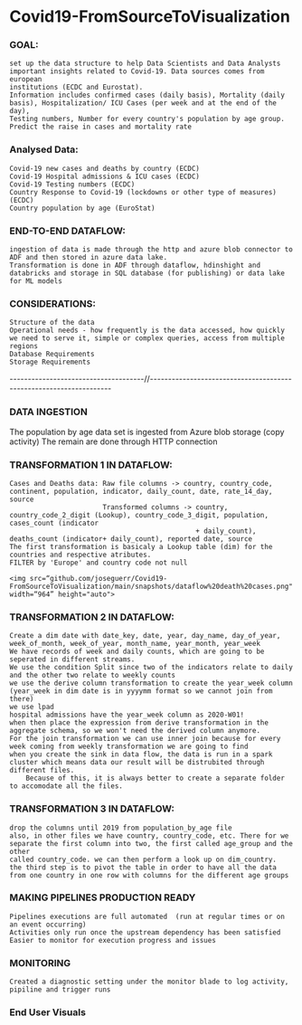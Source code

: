 # Covid19-FromSourceToVisualization


### GOAL: 
	set up the data structure to help Data Scientists and Data Analysts important insights related to Covid-19. Data sources comes from european 
	institutions (ECDC and Eurostat).
	Information includes confirmed cases (daily basis), Mortality (daily basis), Hospitalization/ ICU Cases (per week and at the end of the day),
	Testing numbers, Number for every country's population by age group.
	Predict the raise in cases and mortality rate
	
### Analysed Data: 
	Covid-19 new cases and deaths by country (ECDC)
	Covid-19 Hospital admissions & ICU cases (ECDC)
	Covid-19 Testing numbers (ECDC)
	Country Response to Covid-19 (lockdowns or other type of measures) (ECDC)
	Country population by age (EuroStat)
	  

### END-TO-END DATAFLOW:
	ingestion of data is made through the http and azure blob connector to ADF and then stored in azure data lake.
	Transformation is done in ADF through dataflow, hdinshight and databricks and storage in SQL database (for publishing) or data lake for ML models
	
### CONSIDERATIONS:
	Structure of the data
	Operational needs - how frequently is the data accessed, how quickly we need to serve it, simple or complex queries, access from multiple regions
	Database Requirements
	Storage Requirements
	  
-------------------------------------//-------------------------------------------------------------------	  
	  
### DATA INGESTION 
  The population by age data set is ingested from Azure blob storage (copy activity)
  The remain are done through HTTP connection
	
### TRANSFORMATION 1 IN DATAFLOW:
	Cases and Deaths data: Raw file columns -> country, country_code, continent, population, indicator, daily_count, date, rate_14_day, source
						   Transformed columns -> country, country_code_2_digit (Lookup), country_code_3_digit, population, cases_count (indicator
												  + daily_count), deaths_count (indicator+ daily_count), reported date, source
	The first transformation is basicaly a Lookup table (dim) for the countries and respective atributes.
	FILTER by 'Europe' and country code not null
	
	<img src=“github.com/joseguerr/Covid19-FromSourceToVisualization/main/snapshots/dataflow%20death%20cases.png" width=“964” height="auto">
	
	
### TRANSFORMATION 2 IN DATAFLOW:
	Create a dim date with date_key, date, year, day_name, day_of_year, week_of_month, week_of_year, month_name, year_month, year_week
	We have records of week and daily counts, which are going to be seperated in different streams.
	We use the condition Split since two of the indicators relate to daily and the other two relate to weekly counts
	we use the derive column transformation to create the year_week column (year_week in dim date is in yyyymm format so we cannot join from there)
	we use lpad
	hospital admissions have the year_week column as 2020-W01!
	when then place the expression from derive transformation in the aggregate schema, so we won't need the derived column anymore.
	For the join transformation we can use inner join because for every week coming from weekly transformation we are going to find 
	when you create the sink in data flow, the data is run in a spark cluster which means data our result will be distrubited through different files.
		Because of this, it is always better to create a separate folder to accomodate all the files.

### TRANSFORMATION 3 IN DATAFLOW:
	drop the columns until 2019 from population_by_age file
	also, in other files we have country, country_code, etc. There for we separate the first column into two, the first called age_group and the other
	called country_code. we can then perform a look up on dim_country.
	the third step is to pivot the table in order to have all the data from one country in one row with columns for the different age groups
	
	
### MAKING PIPELINES PRODUCTION READY
	Pipelines executions are full automated  (run at regular times or on an event occurring)
	Activities only run once the upstream dependency has been satisfied
	Easier to monitor for execution progress and issues
	
### MONITORING
	
	Created a diagnostic setting under the monitor blade to log activity, pipiline and trigger runs
  
  
### End User Visuals
